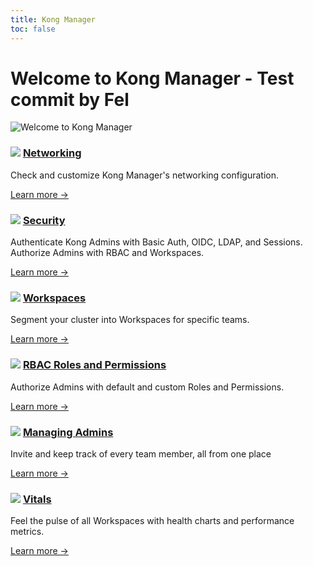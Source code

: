```yaml
---
title: Kong Manager
toc: false
---
```


# Welcome to Kong Manager - Test commit by Fel

![Welcome to Kong Manager](https://konghq.com/wp-content/uploads/2018/11/km-overview.png)

<div class="docs-grid">
  <div class="docs-grid-block">
    <h3>
        <img src="/assets/images/icons/documentation/icn-window.svg" />
        <a href="/enterprise/{{page.kong_version}}/kong-manager/networking/configuration">Networking</a>
    </h3>
    <p>Check and customize Kong Manager's networking configuration.</p>
    <a href="/enterprise/{{page.kong_version}}/kong-manager/networking/configuration">
        Learn more &rarr;
    </a>
  </div>

  <div class="docs-grid-block">
    <h3>
        <img src="/assets/images/icons/documentation/icn-window.svg" />
        <a href="/enterprise/{{page.kong_version}}/kong-manager/security">Security</a>
    </h3>
    <p>Authenticate Kong Admins with Basic Auth, OIDC, LDAP, and Sessions. Authorize Admins with RBAC and Workspaces.</p>
    <a href="/enterprise/{{page.kong_version}}/kong-manager/security">
        Learn more &rarr;
    </a>
  </div>

  <div class="docs-grid-block">
    <h3>
        <img src="/assets/images/icons/documentation/icn-window.svg" />
        <a href="/enterprise/{{page.kong_version}}/kong-manager/administration/workspaces/workspaces">Workspaces</a>
    </h3>
    <p>Segment your cluster into Workspaces for specific teams.</p>
    <a href="/enterprise/{{page.kong_version}}/kong-manager/administration/workspaces/workspaces">Learn more &rarr;</a>
  </div>

  <div class="docs-grid-block">
    <h3>
        <img src="/assets/images/icons/documentation/icn-window.svg" />
        <a href="/enterprise/{{page.kong_version}}/kong-manager/administration/rbac/rbac">
          RBAC Roles and Permissions</a>
    </h3>
    <p>Authorize Admins with default and custom Roles and Permissions.</p>
    <a href="/enterprise/{{page.kong_version}}/kong-manager/administration/rbac/rbac">Learn more &rarr;</a>
  </div>

  <div class="docs-grid-block">
    <h3>
        <img src="/assets/images/icons/documentation/icn-window.svg" />
        <a href="/enterprise/{{page.kong_version}}/kong-manager/administration/admins/invite">Managing Admins</a>
    </h3>
    <p>Invite and keep track of every team member, all from one place</p>
    <a href="/enterprise/{{page.kong_version}}/kong-manager/administration/admins/invite">Learn more &rarr;</a>
  </div>

  <div class="docs-grid-block">
    <h3>
        <img src="/assets/images/icons/documentation/icn-window.svg" />
        <a href="/enterprise/{{page.kong_version}}/kong-manager/vitals">Vitals</a>
    </h3>
    <p>Feel the pulse of all Workspaces with health charts and performance metrics.</p>
    <a href="/enterprise/{{page.kong_version}}/kong-manager/vitals">Learn more &rarr;</a>
  </div>

</div>
